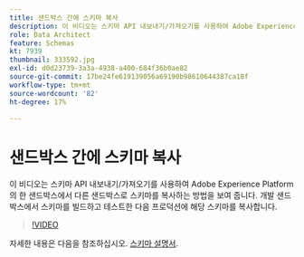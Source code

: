 ```yaml
---
title: 샌드박스 간에 스키마 복사
description: 이 비디오는 스키마 API 내보내기/가져오기를 사용하여 Adobe Experience Platform의 한 샌드박스에서 다른 샌드박스로 스키마를 복사하는 방법을 보여 줍니다.
role: Data Architect
feature: Schemas
kt: 7939
thumbnail: 333592.jpg
exl-id: d0d23739-3a3a-4938-a400-684f36b0ae82
source-git-commit: 17be24fe619139056a69190b98610644387ca18f
workflow-type: tm+mt
source-wordcount: '82'
ht-degree: 17%

---
```


# 샌드박스 간에 스키마 복사

이 비디오는 스키마 API 내보내기/가져오기를 사용하여 Adobe Experience Platform의 한 샌드박스에서 다른 샌드박스로 스키마를 복사하는 방법을 보여 줍니다. 개발 샌드박스에서 스키마를 빌드하고 테스트한 다음 프로덕션에 해당 스키마를 복사합니다.

>[!VIDEO](https://video.tv.adobe.com/v/333592?quality=12&learn=on)

자세한 내용은 다음을 참조하십시오. [스키마 설명서](https://experienceleague.adobe.com/docs/experience-platform/xdm/home.html?lang=ko-KR).

